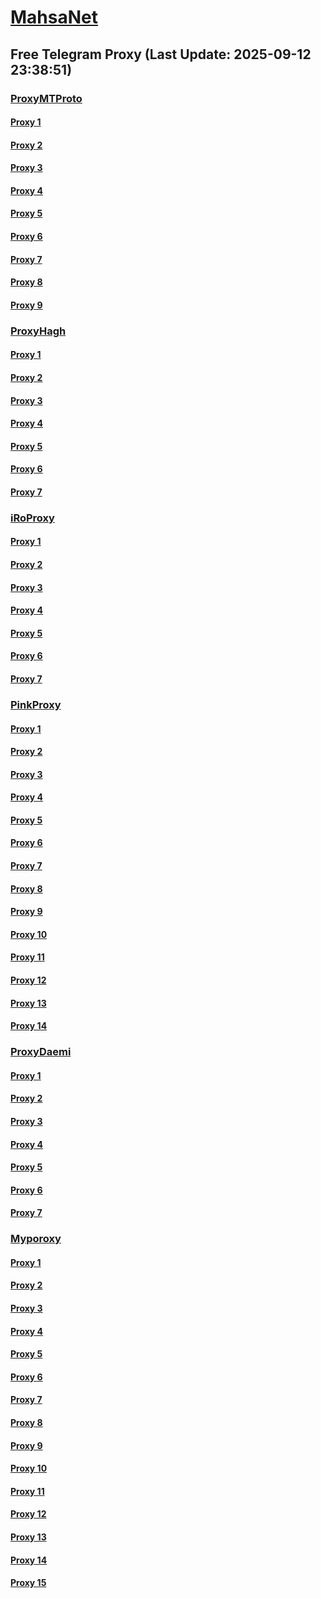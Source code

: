 
# [MahsaNet](https://t.me/mahsa_net)
## Free Telegram Proxy (Last Update: 2025-09-12 23:38:51)
### [ProxyMTProto](https://t.me/ProxyMTProto)
#### [Proxy 1](tg://proxy?server=certificate.handshake-cert.co.uk.&port=8888&secret=eeNEgYdJvXrFGRMCIMJdCQtY2RueWVrdGFuZXQuY29tZmFyYWthdi5jb212YW4ubmFqdmEuY29tAAAAAAAAAAAAAAAAAAAAAAAAAAAAAAAA)
#### [Proxy 2](tg://proxy?server=ssl.handshake-cert.co.uk.&port=8888&secret=eeNEgYdJvXrFGRMCIMJdCQtY2RueWVrdGFuZXQuY29tZmFyYWthdi5jb212YW4ubmFqdmEuY29tAAAAAAAAAAAAAAAAAAAAAAAAAAAAAAAA)
#### [Proxy 3](tg://proxy?server=https.www.bahesab.ir-time.conversion-rotwailer.irancell.ir.com-mci.ir.com-co.uk-cilo.com-msn.cloudflare.com-tic.ir-is-filterchi.the-best-proxy.in-the-internet.com-nemidonam-dige-chi.benecisam.co.uk-felan-by.ta-badesh.ir.co.uk.kalivacocie-rotwailer.info.&port=443&secret=eeNEgYdJvXrFGRMCIMJdCQtY2RueWVrdGFuZXQuY29tZmFyYWthdi5jb212YW4ubmFqdmEuY29tAAAAAAAAAAAAAAAAAAAAAAAAAAAAAAAA)
#### [Proxy 4](tg://proxy?server=chetor-metori.eyvazi-master.ir&port=9443&secret=eeNEgYdJvXrFGRMCIMJdCQ)
#### [Proxy 5](tg://proxy?server=Iphone-windows.bozorgavar-game.ir.&port=9741&secret=ee0000f00f0f775555fffffff5006e2e696d656469612e737465616d706f77657265642e636f6d)
#### [Proxy 6](tg://proxy?server=vasl-nets.learn-csharp.ir&port=9443&secret=eeNEgYdJvXrFGRMCIMJdCQ==)
#### [Proxy 7](tg://proxy?server=siteimproves.space&port=1080&secret=79e344818749bd7ac519130220c25d09)
#### [Proxy 8](tg://proxy?server=152.232.8.181&port=443&secret=7gAA8A8Pd1VV____9QBuLmltZWRpYS5zdGVhbXBvd2VyZWQuY29t)
#### [Proxy 9](tg://proxy?server=152.232.8.230&port=155&secret=EERighJJvXrFGRMCIMJdCQRueWVrdGFuZXQuY29tZmFyYWthdi5jb212YW4ubmFqdmEuY29tAAAAAAAAAAAAAAAAAAAAAAAAAAAAAAAAAAAAAAAAAAAAAAAAAAAAAAAAAAAAAAAAAAAAAAAAAAAAAAAAAAAAAAAAAAAAAAAAAAAAAAA)
### [ProxyHagh](https://t.me/ProxyHagh)
#### [Proxy 1](tg://proxy?server=siteimproves.space&port=1080&secret=79e344818749bd7ac519130220c25d09)
#### [Proxy 2](tg://proxy?server=siteimproves.space&port=1080&secret=79e344818749bd7ac519130220c25d09)
#### [Proxy 3](tg://proxy?server=siteimproves.space&port=1080&secret=79e344818749bd7ac519130220c25d09)
#### [Proxy 4](tg://proxy?server=siteimproves.space&port=1080&secret=79e344818749bd7ac519130220c25d09)
#### [Proxy 5](tg://proxy?server=siteimproves.space&port=1080&secret=79e344818749bd7ac519130220c25d09)
#### [Proxy 6](tg://proxy?server=siteimproves.space&port=1080&secret=79e344818749bd7ac519130220c25d09)
#### [Proxy 7](tg://proxy?server=siteimproves.space&port=1080&secret=79e344818749bd7ac519130220c25d09)
### [iRoProxy](https://t.me/iRoProxy)
#### [Proxy 1](tg://proxy?server=91.238.92.252&port=8443&secret=eeRighJJvXrFGRMCIMJdCQRueWVrdGFuZXQuY29tZmFyYWthdi5jb212YW4ubmFqdmEuY29tAAAAAAAAAAAAAAAAAAAAAAAAAAAAAAAAAAAAAAAAAAAAAAAAAAAAAAAAAAAAAAAAAAAAAAAAAAAAAAAAAAAAAAAAAAAAAAAAAAAAAAA)
#### [Proxy 2](tg://proxy?server=91.238.92.247&port=443&secret=eecBAgABAAfwAwOG4kw63QAAAARueWVrdGFuZXQuY29tZmFyYWthdi5jb212YW4ubmFqdmEuY29t)
#### [Proxy 3](tg://proxy?server=91.238.92.242&port=443&secret=7otdyWf9v23L9+j4vrzGtv5OemY0WUxtZGg0T3NCcDUwNUFBMDUwMDEwMjAzMDQwNTA2MDcwODA5Li11cGRhdGUxLmFuZHJvaWQuZ29vZ2xlLnN5bmMuaW1hZ2UudG5hYmlzaWJpemlwLmly)
#### [Proxy 4](tg://proxy?server=91.238.92.233&port=200&secret=EERighJJvXrFGRMCIMJdCQRueWVrdGFuZXQuY29tZmFyYWthdi5jb212YW4ubmFqdmEuY29tAAAAAAAAAAAAAAAAAAAAAAAAAAAAAAAAAAAAAAAAAAAAAAAAAAAAAAAAAAAAAAAAAAAAAAAAAAAAAAAAAAAAAAAAAAAAAAAAAAAAAAA)
#### [Proxy 5](tg://proxy?server=91.238.92.241&port=443&secret=eecBAgABAAfwAwOG4kw63QAAAARueWVrdGFuZXQuY29tZmFyYWthdi5jb212YW4ubmFqdmEuY29t)
#### [Proxy 6](tg://proxy?server=91.238.92.238&port=155&secret=EERighJJvXrFGRMCIMJdCQRueWVrdGFuZXQuY29tZmFyYWthdi5jb212YW4ubmFqdmEuY29tAAAAAAAAAAAAAAAAAAAAAAAAAAAAAAAAAAAAAAAAAAAAAAAAAAAAAAAAAAAAAAAAAAAAAAAAAAAAAAAAAAAAAAAAAAAAAAAAAAAAAAA)
#### [Proxy 7](tg://proxy?server=91.238.92.243&port=8443&secret=eeRighJJvXrFGRMCIMJdCQRueWVrdGFuZXQuY29tZmFyYWthdi5jb212YW4ubmFqdmEuY29tAAAAAAAAAAAAAAAAAAAAAAAAAAAAAAAAAAAAAAAAAAAAAAAAAAAAAAAAAAAAAAAAAAAAAAAAAAAAAAAAAAAAAAAAAAAAAAAAAAAAAAA)
### [PinkProxy](https://t.me/PinkProxy)
#### [Proxy 1](tg://proxy?server=portugal.algiers.ir&port=23&secret=eeNEgYdJvXrFGRMCIMJdCQ)
#### [Proxy 2](tg://proxy?server=spain.bariloche.ir&port=23&secret=eeNEgYdJvXrFGRMCIMJdCQ)
#### [Proxy 3](tg://proxy?server=portugal.elbasan.ir&port=23&secret=eeNEgYdJvXrFGRMCIMJdCQtY2RueWVrdGFuZXQuY29tZmFyYWthdi5jb212YW4ubmFqdmEuY29tAAAAAAAAAAAAAAAAAAAAAAAAAAAAAAAA)
#### [Proxy 4](tg://proxy?server=italy.algiers.ir&port=23&secret=eeNEgYdJvXrFGRMCIMJdCQtY2RueWVrdGFuZXQuY29tZmFyYWthdi5jb212YW4ubmFqdmEuY29tAAAAAAAAAAAAAAAAAAAAAAAAAAAAAAAA)
#### [Proxy 5](tg://proxy?server=france.elbasan.ir&port=23&secret=eeNEgYdJvXrFGRMCIMJdCQ)
#### [Proxy 6](tg://proxy?server=bulgaria.plovdiv.ir&port=23&secret=eeNEgYdJvXrFGRMCIMJdCQ)
#### [Proxy 7](tg://proxy?server=belgium.antwerp.ir&port=23&secret=eeNEgYdJvXrFGRMCIMJdCQ)
#### [Proxy 8](tg://proxy?server=austria.salzburg.ir&port=443&secret=ee0000f00f0f775555fffffff5006e2e696D656469612E737465616D706F77657265642E636F6D)
#### [Proxy 9](tg://proxy?server=belarus.gomel.ir&port=443&secret=ee0000f00f0f775555fffffff5006e2e696D656469612E737465616D706F77657265642E636F6D)
#### [Proxy 10](tg://proxy?server=croatia.zagreb.ir&port=443&secret=ee0000f00f0f775555fffffff5006e2e696D656469612E737465616D706F77657265642E636F6D)
#### [Proxy 11](tg://proxy?server=germany.nuremberg.ir&port=443&secret=ee0000f00f0f775555fffffff5006e2e696D656469612E737465616D706F77657265642E636F6D)
#### [Proxy 12](tg://proxy?server=france.elbasan.ir&port=23&secret=eeNEgYdJvXrFGRMCIMJdCQ)
#### [Proxy 13](tg://proxy?server=france.bariloche.ir&port=23&secret=eeNEgYdJvXrFGRMCIMJdCQtY2RueWVrdGFuZXQuY29tZmFyYWthdi5jb212YW4ubmFqdmEuY29tAAAAAAAAAAAAAAAAAAAAAAAAAAAAAAAA)
#### [Proxy 14](tg://proxy?server=spain.fortaleza.ir&port=23&secret=eeNEgYdJvXrFGRMCIMJdCQtY2RueWVrdGFuZXQuY29tZmFyYWthdi5jb212YW4ubmFqdmEuY29tAAAAAAAAAAAAAAAAAAAAAAAAAAAAAAAA)
### [ProxyDaemi](https://t.me/ProxyDaemi)
#### [Proxy 1](tg://proxy?server=205.237.105.172&port=733&secret=eeNEgYdJvXrFGRMCIMJdCQRueWVrdGFuZXQuY29tZmFyYWthdi5jb212YW4ubmFqdmEuY29tAAAAAAAAAAAAAAAAAAAAAAAAAAAAAAAAAAAAAAAAAAAAAAAAAAAAAAAAAAAAAAAAAAAAAAAAAAAAAAAAAAAAAAAAAAAAAAAAAAAAAAA)
#### [Proxy 2](tg://proxy?server=205.237.105.174&port=733&secret=eeNEgYdJvXrFGRMCIMJdCQRueWVrdGFuZXQuY29tZmFyYWthdi5jb212YW4ubmFqdmEuY29tAAAAAAAAAAAAAAAAAAAAAAAAAAAAAAAAAAAAAAAAAAAAAAAAAAAAAAAAAAAAAAAAAAAAAAAAAAAAAAAAAAAAAAAAAAAAAAAAAAAAAAA)
#### [Proxy 3](tg://proxy?server=power.namli--binjzk.info&port=777&secret=eeNEgYdJvXrFGRMCIMJdCQRueWVrdGFuZXQuY29tZmFyYWthdi5jb212YW4ubmFqdmEuY29tAAAAAAAAAAAAAAAAAAAAAAAAAAAAAAAAAAAAAAAAAAAAAAAAAAAAAAAAAAAAAAAAAAAAAAAAAAAAAAAAAAAAAAAAAAAAAAAAAAAAAAA)
#### [Proxy 4](tg://proxy?server=140.233.167.26&port=443&secret=eeNEgYdJvXrFGRMCIMJdCQRueWVrdGFuZXQuY29tZmFyYWthdi5jb212YW4ubmFqdmEuY29tAAAAAAAAAAAAAAAAAAAAAAAAAAAAAAAAAAAAAAAAAAAAAAAAAAAAAAAAAAAAAAAAAAAAAAAAAAAAAAAAAAAAAAAAAAAAAAAAAAAAAAA)
#### [Proxy 5](tg://proxy?server=140.233.167.5&port=8443&secret=eeNEgYdJvXrFGRMCIMJdCQRueWVrdGFuZXQuY29tZmFyYWthdi5jb212YW4ubmFqdmEuY29tAAAAAAAAAAAAAAAAAAAAAAAAAAAAAAAAAAAAAAAAAAAAAAAAAAAAAAAAAAAAAAAAAAAAAAAAAAAAAAAAAAAAAAAAAAAAAAAAAAAAAAA)
#### [Proxy 6](tg://proxy?server=140.233.167.6&port=8443&secret=eeNEgYdJvXrFGRMCIMJdCQRueWVrdGFuZXQuY29tZmFyYWthdi5jb212YW4ubmFqdmEuY29tAAAAAAAAAAAAAAAAAAAAAAAAAAAAAAAAAAAAAAAAAAAAAAAAAAAAAAAAAAAAAAAAAAAAAAAAAAAAAAAAAAAAAAAAAAAAAAAAAAAAAAA)
#### [Proxy 7](tg://proxy?server=140.233.167.7&port=8443&secret=eeNEgYdJvXrFGRMCIMJdCQRueWVrdGFuZXQuY29tZmFyYWthdi5jb212YW4ubmFqdmEuY29tAAAAAAAAAAAAAAAAAAAAAAAAAAAAAAAAAAAAAAAAAAAAAAAAAAAAAAAAAAAAAAAAAAAAAAAAAAAAAAAAAAAAAAAAAAAAAAAAAAAAAAA)
### [Myporoxy](https://t.me/Myporoxy)
#### [Proxy 1](tg://proxy?server=Hercool-borkar.www.bombo.com.rashkapo.info.&port=1201&secret=EEABAzJJlbB8AwOG6Ibn8Q)
#### [Proxy 2](tg://proxy?server=Soltan-works.shoping-kapofat.sorlan-zhiopanig.molcarfect.info&port=1919&secret=FgMBAgABAAH8AwOG4kw63Q==)
#### [Proxy 3](tg://proxy?server=yaris-bougati.carton-nostal.venus-kalman.mrkolani.ir&port=443&secret=EEABAzJJlbB8AwOG6Ibn8QRueWVrdGFuZXQuY29tZmFyYWthdi5jb212YW4ubmFqdmEuY29tAAAAAAAAAAAAAAAAAAAAAAAAAAAAAAAAAAAAAAAAAAAAAAAAAAAAAAAAAAAAAAAAAAAAAAAAAAAAAAAAAAAAAAAAAAAAAAAAAAAAAAAA)
#### [Proxy 4](tg://proxy?server=Shooka-Koopa.xhivar-nokian.rang-mavar-zhos.info&port=2040&secret=EEABAzJJlbB8AwOG6Ibn8Q)
#### [Proxy 5](tg://proxy?server=https.romanticia.co.uk.&port=443&secret=EEABAzJJlbB8AwOG6Ibn8QRueWVrdGFuZXQuY29tZmFyYWthdi5jb212YW4ubmFqdmEuY29tAAAAAAAAAAAAAAAAAAAAAAAAAAAAAAAAAAAAAAAAAAAAAAAAAAAAAAAAAAAAAAAAAAAAAAAAAAAAAAAAAAAAAAAAAAAAAAAAAAAAAAAA)
#### [Proxy 6](tg://proxy?server=Hercool-borkar.www.bombo.com.rashkapo.info.&port=1201&secret=EEABAzJJlbB8AwOG6Ibn8Q)
#### [Proxy 7](tg://proxy?server=Soltan-works.shoping-kapofat.sorlan-zhiopanig.molcarfect.info&port=1919&secret=FgMBAgABAAH8AwOG4kw63Q==)
#### [Proxy 8](tg://proxy?server=yaris-bougati.carton-nostal.venus-kalman.mrkolani.ir&port=443&secret=EEABAzJJlbB8AwOG6Ibn8QRueWVrdGFuZXQuY29tZmFyYWthdi5jb212YW4ubmFqdmEuY29tAAAAAAAAAAAAAAAAAAAAAAAAAAAAAAAAAAAAAAAAAAAAAAAAAAAAAAAAAAAAAAAAAAAAAAAAAAAAAAAAAAAAAAAAAAAAAAAAAAAAAAAA)
#### [Proxy 9](tg://proxy?server=Shooka-Koopa.xhivar-nokian.rang-mavar-zhos.info&port=2040&secret=EEABAzJJlbB8AwOG6Ibn8Q)
#### [Proxy 10](tg://proxy?server=https.romanticia.co.uk.&port=443&secret=EEABAzJJlbB8AwOG6Ibn8QRueWVrdGFuZXQuY29tZmFyYWthdi5jb212YW4ubmFqdmEuY29tAAAAAAAAAAAAAAAAAAAAAAAAAAAAAAAAAAAAAAAAAAAAAAAAAAAAAAAAAAAAAAAAAAAAAAAAAAAAAAAAAAAAAAAAAAAAAAAAAAAAAAAA)
#### [Proxy 11](tg://proxy?server=Hercool-borkar.www.bombo.com.rashkapo.info.&port=1201&secret=EEABAzJJlbB8AwOG6Ibn8Q)
#### [Proxy 12](tg://proxy?server=Soltan-works.shoping-kapofat.sorlan-zhiopanig.molcarfect.info&port=1919&secret=FgMBAgABAAH8AwOG4kw63Q==)
#### [Proxy 13](tg://proxy?server=yaris-bougati.carton-nostal.venus-kalman.mrkolani.ir&port=443&secret=EEABAzJJlbB8AwOG6Ibn8QRueWVrdGFuZXQuY29tZmFyYWthdi5jb212YW4ubmFqdmEuY29tAAAAAAAAAAAAAAAAAAAAAAAAAAAAAAAAAAAAAAAAAAAAAAAAAAAAAAAAAAAAAAAAAAAAAAAAAAAAAAAAAAAAAAAAAAAAAAAAAAAAAAAA)
#### [Proxy 14](tg://proxy?server=Shooka-Koopa.xhivar-nokian.rang-mavar-zhos.info&port=2040&secret=EEABAzJJlbB8AwOG6Ibn8Q)
#### [Proxy 15](tg://proxy?server=Hercool-borkar.www.bombo.com.rashkapo.info.&port=1201&secret=EEABAzJJlbB8AwOG6Ibn8Q)

    